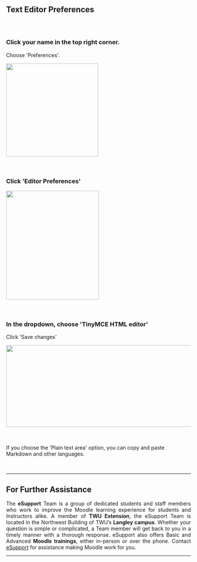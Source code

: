 <div class="clarify-article">
<h2 class="clarify-article-title">Text Editor Preferences</h2>

<div class="clarify-steps-container">
<div class="clarify-step-container" id="clarify-step-1">
<h3 class="clarify-step-title">&nbsp;</h3>

<h3 class="clarify-step-title">Click your name in the top right corner.</h3>

<div class="clarify-step-instructions">
<p>Choose &#39;Preferences&#39;.</p>
</div>

<div class="clarify-step-image-wrapper">
<div class="clarify-step-image-container"><img alt="" class="clarify-step-image" height="253" src="http://media.screensteps.me/e-support/t4gx6a/click-your-name-in-the-top-right-corner.png?1501522743" width="251" /></div>
</div>
</div>

<div class="clarify-clear">&nbsp;</div>

<div class="clarify-clear">&nbsp;</div>

<div class="clarify-step-container" id="clarify-step-2">
<h3 class="clarify-step-title">Click &#39;Editor Preferences&#39;</h3>

<div class="clarify-step-image-wrapper">
<div class="clarify-step-image-container"><img alt="" class="clarify-step-image" height="296" src="http://media.screensteps.me/e-support/t4gx6a/click--editor-preferences-.png?1501522743" width="253" /></div>
</div>
</div>

<div class="clarify-clear">&nbsp;</div>

<div class="clarify-clear">&nbsp;</div>

<div class="clarify-step-container" id="clarify-step-3">
<h3 class="clarify-step-title">In the dropdown, choose &#39;TinyMCE HTML editor&#39;</h3>

<div class="clarify-step-instructions">
<p>Click &#39;Save changes&#39;</p>
</div>

<div class="clarify-step-image-wrapper">
<div class="clarify-step-image-container"><img alt="" class="clarify-step-image" height="222" src="http://media.screensteps.me/e-support/t4gx6a/in-the-dropdown--choose--tinymce-html-editor-.png?1501522744" width="518" /></div>
</div>
</div>

<div class="clarify-clear">&nbsp;</div>

<div class="clarify-clear">&nbsp;</div>

<div class="clarify-step-container" id="clarify-step-4">
<div class="clarify-step-instructions">
<p>If you choose the &#39;Plain text area&#39; option, you can copy and paste Markdown and other languages.</p>
</div>
</div>

<div class="clarify-clear">&nbsp;</div>
</div>
</div>
<div class="clarify-clear">
<hr />
<h2 style="text-align: justify"><span class="mw-headline"> For Further Assistance</span></h2>

<p style="text-align: justify">The <b>eSupport</b> Team is a group of dedicated students and staff members who work to improve the Moodle learning experience for students and Instructors alike. A member of <b>TWU Extension</b>, the eSupport Team is located in the Northwest Building of TWU&rsquo;s <b>Langley campus</b>. Whether your question is simple or complicated, a Team member will get back to you in a timely manner with a thorough response. eSupport also offers Basic and Advanced <b>Moodle trainings</b>, either in-person or over the phone. <span class="fluff">Contact <a href="https://guide.twu.ca/ESupport" title="ESupport">eSupport</a> for assistance making Moodle work for you.</span></p>
</div>

<div class="clarify-clear">
<hr />
<p>&nbsp;</p>
</div>

<div class="clarify-step-container" id="clarify-step-5">&nbsp;</div>

<div class="clarify-clear">&nbsp;</div>

<div class="clarify-step-container" id="clarify-step-6">&nbsp;</div>

<div class="clarify-clear">&nbsp;</div>
</div>
</div>